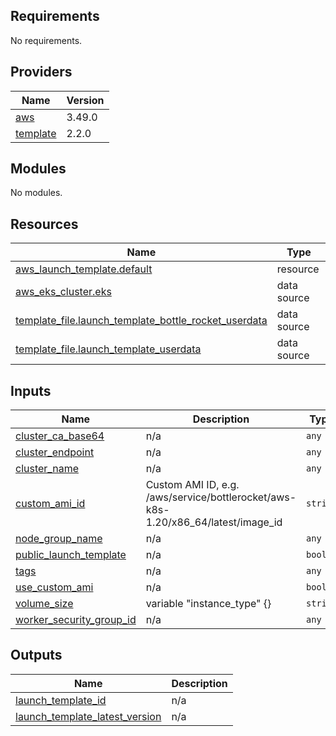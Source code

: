 ## Requirements

No requirements.

## Providers

| Name | Version |
|------|---------|
| <a name="provider_aws"></a> [aws](#provider\_aws) | 3.49.0 |
| <a name="provider_template"></a> [template](#provider\_template) | 2.2.0 |

## Modules

No modules.

## Resources

| Name | Type |
|------|------|
| [aws_launch_template.default](https://registry.terraform.io/providers/hashicorp/aws/latest/docs/resources/launch_template) | resource |
| [aws_eks_cluster.eks](https://registry.terraform.io/providers/hashicorp/aws/latest/docs/data-sources/eks_cluster) | data source |
| [template_file.launch_template_bottle_rocket_userdata](https://registry.terraform.io/providers/hashicorp/template/latest/docs/data-sources/file) | data source |
| [template_file.launch_template_userdata](https://registry.terraform.io/providers/hashicorp/template/latest/docs/data-sources/file) | data source |

## Inputs

| Name | Description | Type | Default | Required |
|------|-------------|------|---------|:--------:|
| <a name="input_cluster_ca_base64"></a> [cluster\_ca\_base64](#input\_cluster\_ca\_base64) | n/a | `any` | n/a | yes |
| <a name="input_cluster_endpoint"></a> [cluster\_endpoint](#input\_cluster\_endpoint) | n/a | `any` | n/a | yes |
| <a name="input_cluster_name"></a> [cluster\_name](#input\_cluster\_name) | n/a | `any` | n/a | yes |
| <a name="input_custom_ami_id"></a> [custom\_ami\_id](#input\_custom\_ami\_id) | Custom AMI ID, e.g. /aws/service/bottlerocket/aws-k8s-1.20/x86\_64/latest/image\_id | `string` | `null` | no |
| <a name="input_node_group_name"></a> [node\_group\_name](#input\_node\_group\_name) | n/a | `any` | n/a | yes |
| <a name="input_public_launch_template"></a> [public\_launch\_template](#input\_public\_launch\_template) | n/a | `bool` | `false` | no |
| <a name="input_tags"></a> [tags](#input\_tags) | n/a | `any` | n/a | yes |
| <a name="input_use_custom_ami"></a> [use\_custom\_ami](#input\_use\_custom\_ami) | n/a | `bool` | `false` | no |
| <a name="input_volume_size"></a> [volume\_size](#input\_volume\_size) | variable "instance\_type" {} | `string` | `"50"` | no |
| <a name="input_worker_security_group_id"></a> [worker\_security\_group\_id](#input\_worker\_security\_group\_id) | n/a | `any` | n/a | yes |

## Outputs

| Name | Description |
|------|-------------|
| <a name="output_launch_template_id"></a> [launch\_template\_id](#output\_launch\_template\_id) | n/a |
| <a name="output_launch_template_latest_version"></a> [launch\_template\_latest\_version](#output\_launch\_template\_latest\_version) | n/a |
